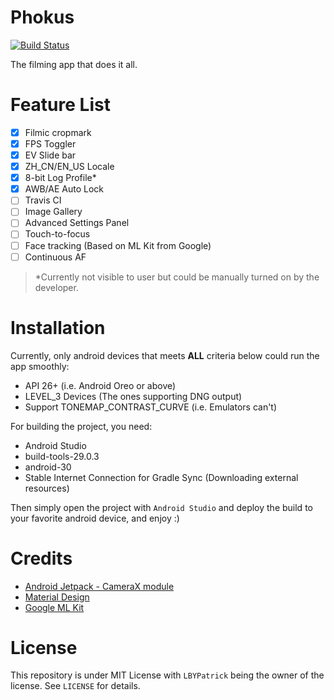 # Phokus

[![Build Status](https://travis-ci.com/LBYPatrick/Phokus.svg?branch=main)](https://travis-ci.com/LBYPatrick/Phokus)

The filming app that does it all.

# Feature List

- [x] Filmic cropmark
- [x] FPS Toggler
- [x] EV Slide bar
- [x] ZH_CN/EN_US Locale
- [x] 8-bit Log Profile*
- [x] AWB/AE Auto Lock
- [ ] Travis CI
- [ ] Image Gallery     
- [ ] Advanced Settings Panel
- [ ] Touch-to-focus
- [ ] Face tracking (Based on ML Kit from Google) 
- [ ] Continuous AF

> *Currently not visible to user but could be manually turned on by the developer.

# Installation

Currently, only android devices that meets **ALL** criteria below could run the app smoothly:

- API 26+ (i.e. Android Oreo or above)
- LEVEL_3 Devices (The ones supporting DNG output)
- Support TONEMAP_CONTRAST_CURVE (i.e. Emulators can't)

For building the project, you need:

- Android Studio
- build-tools-29.0.3
- android-30
- Stable Internet Connection for Gradle Sync (Downloading external resources)

Then simply open the project with ``Android Studio`` and deploy the build to your favorite android device, and enjoy :)

# Credits

- [Android Jetpack - CameraX module](https://developer.android.com/training/camerax) 
- [Material Design](https://material.io)
- [Google ML Kit](https://developers.google.com/ml-kit)

# License

This repository is under MIT License with `LBYPatrick` being the owner of the license. See ``LICENSE`` for details.

